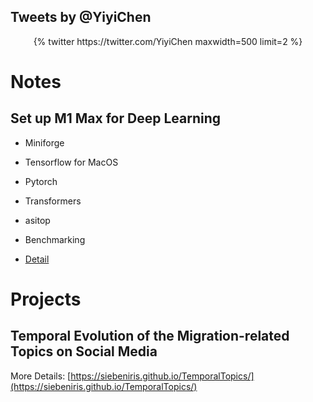 
## Tweets by @YiyiChen

<div class='jekyll-twitter-plugin' align="center">
{% twitter https://twitter.com/YiyiChen maxwidth=500 limit=2 %}
</div>


# Notes 

## Set up M1 Max for Deep Learning

* Miniforge
* Tensorflow for MacOS
* Pytorch
* Transformers
* asitop
* Benchmarking

* [Detail](https://siebeniris.github.io/M1MAX/)



# Projects 

## Temporal Evolution of the Migration-related Topics on Social Media
 
More Details: [https://siebeniris.github.io/TemporalTopics/](https://siebeniris.github.io/TemporalTopics/)


